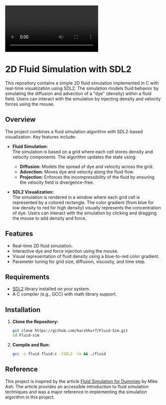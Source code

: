 <video src='./demo.webm.mov'></video>
# 2D Fluid Simulation with SDL2

This repository contains a simple 2D fluid simulation implemented in C with real-time visualization using SDL2. The simulation models fluid behavior by simulating the diffusion and advection of a "dye" (density) within a fluid field. Users can interact with the simulation by injecting density and velocity forces using the mouse.

## Overview

The project combines a fluid simulation algorithm with SDL2-based visualization. Key features include:

- **Fluid Simulation:**  
  The simulation is based on a grid where each cell stores density and velocity components. The algorithm updates the state using:
  - **Diffusion:** Models the spread of dye and velocity across the grid.
  - **Advection:** Moves dye and velocity along the fluid flow.
  - **Projection:** Enforces the incompressibility of the fluid by ensuring the velocity field is divergence-free.

- **SDL2 Visualization:**  
  The simulation is rendered in a window where each grid cell is represented by a colored rectangle. The color gradient (from blue for low density to red for high density) visually represents the concentration of dye. Users can interact with the simulation by clicking and dragging the mouse to add density and force.

## Features

- Real-time 2D fluid simulation.
- Interactive dye and force injection using the mouse.
- Visual representation of fluid density using a blue-to-red color gradient.
- Parameter tuning for grid size, diffusion, viscosity, and time step.

## Requirements

- [SDL2](https://www.libsdl.org/) library installed on your system.
- A C compiler (e.g., GCC) with math library support.

## Installation

1. **Clone the Repository:**

   ```bash
   git clone https://github.com/harshkvr7/Fluid-Sim.git
   cd Fluid-sim
   ```

2. **Compile and Run:**

   ```bash
   gcc -o fluid fluid.c -lSDL2 -lm && ./fluid
   ```

## Reference 

This project is inspired by the article [Fluid Simulation for Dummies](https://www.mikeash.com/pyblog/fluid-simulation-for-dummies.html) by Mike Ash. The article provides an accessible introduction to fluid simulation techniques and was a major reference in implementing the simulation algorithm in this project.
